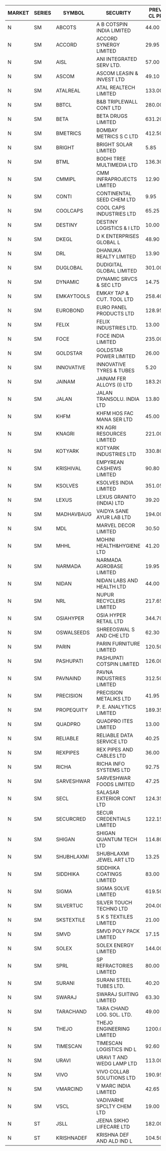 


| MARKET | SERIES | SYMBOL | SECURITY | PREV CL PR | OPEN PRICE | HIGH PRICE | LOW PRICE | CLOSE PRICE | NET TRDVAL | NET TRDQTY | CORP IND | HI 52 WK | LO 52 WK |
| ----- | ----- | ----- | ----- | ----- | ----- | ----- | ----- | ----- | ----- | ----- | ----- | ----- | ----- |
| N | SM | ABCOTS | A B COTSPIN INDIA LIMITED | 44.00 | 44.00 | 44.00 | 43.65 | 43.65 | 350600.00 | 8000 |  | 61.35 | 42.25 |
| N | SM | ACCORD | ACCORD SYNERGY LIMITED | 29.95 | 29.05 | 29.05 | 29.05 | 29.05 | 58100.00 | 2000 |  | 37.30 | 14.45 |
| N | SM | AISL | ANI INTEGRATED SERV LTD. | 57.00 | 57.00 | 57.00 | 57.00 | 57.00 | 68400.00 | 1200 |  | 72.45 | 31.55 |
| N | SM | ASCOM | ASCOM LEASIN & INVEST LTD | 49.10 | 51.55 | 51.55 | 51.55 | 51.55 | 206200.00 | 4000 |  | 81.00 | 30.00 |
| N | SM | ATALREAL | ATAL REALTECH LIMITED | 133.00 | 133.00 | 150.00 | 133.00 | 147.60 | 18014240.00 | 128000 |  | 188.40 | 30.95 |
| N | SM | BBTCL | B&B TRIPLEWALL CONT LTD | 280.00 | 285.00 | 285.00 | 280.00 | 280.00 | 565000.00 | 2000 |  | 307.00 | 73.00 |
| N | SM | BETA | BETA DRUGS LIMITED | 631.20 | 655.00 | 662.00 | 650.00 | 650.50 | 2227580.00 | 3400 |  | 695.00 | 143.90 |
| N | SM | BMETRICS | BOMBAY METRICS S C LTD | 412.50 | 426.00 | 453.40 | 426.00 | 453.00 | 5276160.00 | 12000 |  | 453.40 | 117.90 |
| N | SM | BRIGHT | BRIGHT SOLAR LIMITED | 5.85 | 6.00 | 6.05 | 5.90 | 6.00 | 609750.00 | 102000 |  | 12.50 | 4.60 |
| N | SM | BTML | BODHI TREE MULTIMEDIA LTD | 136.30 | 124.05 | 124.05 | 124.05 | 124.05 | 148860.00 | 1200 | XR | 174.00 | 65.00 |
| N | SM | CMMIPL | CMM INFRAPROJECTS LIMITED | 12.90 | 13.50 | 13.50 | 12.50 | 12.50 | 115500.00 | 9000 |  | 21.05 | 7.10 |
| N | SM | CONTI | CONTINENTAL SEED CHEM LTD | 9.95 | 9.95 | 9.95 | 9.95 | 9.95 | 33163.35 | 3333 |  | 13.75 | 5.20 |
| N | SM | COOLCAPS | COOL CAPS INDUSTRIES LTD | 65.25 | 65.60 | 65.60 | 62.00 | 62.50 | 4965900.00 | 78000 |  | 68.80 | 41.50 |
| N | SM | DESTINY | DESTINY LOGISTICS & I LTD | 10.00 | 10.45 | 10.45 | 9.65 | 10.05 | 120600.00 | 12000 |  | 15.45 | 8.05 |
| N | SM | DKEGL | D K ENTERPRISES GLOBAL L | 48.90 | 47.00 | 47.00 | 47.00 | 47.00 | 141000.00 | 3000 |  | 72.60 | 35.10 |
| N | SM | DRL | DHANUKA REALTY LIMITED | 13.90 | 14.55 | 14.55 | 13.25 | 14.55 | 333600.00 | 24000 |  | 23.15 | 7.50 |
| N | SM | DUGLOBAL | DUDIGITAL GLOBAL LIMITED | 301.00 | 301.00 | 301.00 | 301.00 | 301.00 | 301000.00 | 1000 |  | 449.80 | 95.00 |
| N | SM | DYNAMIC | DYNAMIC SRVCS & SEC LTD | 14.75 | 14.75 | 15.15 | 14.50 | 14.60 | 799400.00 | 54000 |  | 57.70 | 14.45 |
| N | SM | EMKAYTOOLS | EMKAY TAP & CUT. TOOL LTD | 258.40 | 245.50 | 245.50 | 245.50 | 245.50 | 147300.00 | 600 |  | 306.00 | 98.00 |
| N | SM | EUROBOND | EURO PANEL PRODUCTS LTD | 128.95 | 132.80 | 135.65 | 129.50 | 130.30 | 7654900.00 | 58000 |  | 147.65 | 72.05 |
| N | SM | FELIX | FELIX INDUSTRIES LTD. | 13.00 | 13.00 | 13.55 | 12.35 | 13.55 | 507000.00 | 40000 |  | 46.95 | 12.35 |
| N | SM | FOCE | FOCE INDIA LIMITED | 235.00 | 235.00 | 235.00 | 235.00 | 235.00 | 705000.00 | 3000 |  | 269.00 | 185.10 |
| N | SM | GOLDSTAR | GOLDSTAR POWER LIMITED | 26.00 | 26.50 | 27.30 | 25.60 | 27.30 | 1109400.00 | 42000 |  | 27.30 | 20.00 |
| N | SM | INNOVATIVE | INNOVATIVE TYRES & TUBES | 5.20 | 5.35 | 5.35 | 5.05 | 5.25 | 218400.00 | 42000 |  | 20.45 | 4.95 |
| N | SM | JAINAM | JAINAM FER ALLOYS (I) LTD | 183.20 | 186.50 | 186.50 | 182.10 | 185.00 | 1107200.00 | 6000 |  | 218.60 | 69.70 |
| N | SM | JALAN | JALAN TRANSOLU. INDIA LTD | 13.80 | 14.40 | 14.45 | 14.40 | 14.45 | 86550.00 | 6000 |  | 18.00 | 3.70 |
| N | SM | KHFM | KHFM HOS FAC MANA SER LTD | 45.00 | 46.85 | 46.85 | 46.50 | 46.50 | 434620.00 | 9300 |  | 72.00 | 28.80 |
| N | SM | KNAGRI | KN AGRI RESOURCES LIMITED | 221.00 | 222.00 | 243.50 | 215.50 | 230.20 | 52350720.00 | 228800 |  | 261.00 | 202.00 |
| N | SM | KOTYARK | KOTYARK INDUSTRIES LTD | 330.80 | 344.95 | 347.00 | 335.00 | 337.45 | 3961060.00 | 11600 |  | 402.00 | 67.90 |
| N | SM | KRISHIVAL | EMPYREAN CASHEWS LIMITED | 90.80 | 95.30 | 95.30 | 95.30 | 95.30 | 3430800.00 | 36000 |  | 95.30 | 68.00 |
| N | SM | KSOLVES | KSOLVES INDIA LIMITED | 351.05 | 357.05 | 357.05 | 350.00 | 350.25 | 1686960.00 | 4800 |  | 1718.20 | 292.60 |
| N | SM | LEXUS | LEXUS GRANITO (INDIA) LTD | 39.20 | 41.15 | 41.15 | 41.15 | 41.15 | 576100.00 | 14000 |  | 44.45 | 10.30 |
| N | SM | MADHAVBAUG | VAIDYA SANE AYUR LAB LTD | 194.00 | 195.00 | 195.00 | 194.00 | 194.00 | 622400.00 | 3200 |  | 249.40 | 137.90 |
| N | SM | MDL | MARVEL DECOR LIMITED | 30.50 | 32.00 | 32.00 | 32.00 | 32.00 | 64000.00 | 2000 |  | 37.80 | 21.00 |
| N | SM | MHHL | MOHINI HEALTH&HYGIENE LTD | 41.20 | 41.05 | 41.20 | 39.05 | 40.65 | 2060700.00 | 51000 |  | 47.40 | 19.15 |
| N | SM | NARMADA | NARMADA AGROBASE LIMITED | 19.95 | 20.75 | 20.75 | 20.75 | 20.75 | 149400.00 | 7200 |  | 20.75 | 9.50 |
| N | SM | NIDAN | NIDAN LABS AND HEALTH LTD | 44.00 | 43.10 | 43.50 | 43.00 | 43.50 | 345550.00 | 8000 |  | 70.70 | 32.20 |
| N | SM | NRL | NUPUR RECYCLERS LIMITED | 217.65 | 206.80 | 228.50 | 206.80 | 226.70 | 47184940.00 | 213400 |  | 316.05 | 124.20 |
| N | SM | OSIAHYPER | OSIA HYPER RETAIL LTD | 344.70 | 355.00 | 362.00 | 355.00 | 359.00 | 1148780.00 | 3200 |  | 397.00 | 117.00 |
| N | SM | OSWALSEEDS | SHREEOSWAL S AND CHE LTD | 62.30 | 63.50 | 63.50 | 63.50 | 63.50 | 254000.00 | 4000 |  | 99.80 | 30.60 |
| N | SM | PARIN | PARIN FURNITURE LIMITED | 120.50 | 126.50 | 126.50 | 126.50 | 126.50 | 506000.00 | 4000 |  | 126.50 | 44.00 |
| N | SM | PASHUPATI | PASHUPATI COTSPIN LIMITED | 126.00 | 130.00 | 130.00 | 129.50 | 129.50 | 415200.00 | 3200 |  | 135.00 | 60.20 |
| N | SM | PAVNAIND | PAVNA INDUSTRIES LIMITED | 312.50 | 310.00 | 320.00 | 310.00 | 320.00 | 504000.00 | 1600 |  | 335.00 | 165.10 |
| N | SM | PRECISION | PRECISION METALIKS LTD | 41.95 | 41.95 | 41.95 | 41.95 | 41.95 | 167800.00 | 4000 |  | 55.95 | 34.00 |
| N | SM | PROPEQUITY | P. E. ANALYTICS LIMITED | 189.35 | 195.00 | 195.00 | 183.00 | 191.80 | 10466940.00 | 55200 |  | 204.10 | 183.00 |
| N | SM | QUADPRO | QUADPRO ITES LIMITED | 13.00 | 12.50 | 12.50 | 12.40 | 12.40 | 149400.00 | 12000 |  | 18.80 | 9.00 |
| N | SM | RELIABLE | RELIABLE DATA SERVICE LTD | 40.25 | 41.50 | 41.50 | 41.50 | 41.50 | 99600.00 | 2400 |  | 63.45 | 23.80 |
| N | SM | REXPIPES | REX PIPES AND CABLES LTD | 36.00 | 35.45 | 35.45 | 35.00 | 35.20 | 281800.00 | 8000 |  | 64.35 | 26.00 |
| N | SM | RICHA | RICHA INFO SYSTEMS LTD | 92.75 | 90.00 | 90.00 | 90.00 | 90.00 | 90000.00 | 1000 |  | 104.95 | 65.10 |
| N | SM | SARVESHWAR | SARVESHWAR FOODS LIMITED | 47.25 | 45.00 | 47.00 | 44.95 | 44.95 | 883760.00 | 19200 |  | 67.65 | 17.10 |
| N | SM | SECL | SALASAR EXTERIOR CONT LTD | 124.35 | 124.90 | 125.00 | 124.90 | 125.00 | 4874700.00 | 39000 |  | 143.00 | 17.45 |
| N | SM | SECURCRED | SECUR CREDENTIALS LIMITED | 122.15 | 126.40 | 128.25 | 123.05 | 125.50 | 684750.00 | 5400 |  | 133.45 | 12.00 |
| N | SM | SHIGAN | SHIGAN QUANTUM TECH LTD | 114.80 | 111.40 | 124.20 | 111.40 | 123.70 | 10474200.00 | 87000 |  | 140.00 | 93.00 |
| N | SM | SHUBHLAXMI | SHUBHLAXMI JEWEL ART LTD | 13.25 | 12.70 | 13.50 | 12.70 | 13.50 | 106700.00 | 8000 |  | 24.30 | 11.20 |
| N | SM | SIDDHIKA | SIDDHIKA COATINGS LIMITED | 83.00 | 78.90 | 87.15 | 78.90 | 87.15 | 332100.00 | 4000 |  | 94.00 | 45.00 |
| N | SM | SIGMA | SIGMA SOLVE LIMITED | 619.50 | 600.10 | 600.10 | 600.10 | 600.10 | 180030.00 | 300 |  | 745.75 | 40.00 |
| N | SM | SILVERTUC | SILVER TOUCH TECHNO LTD | 204.00 | 191.05 | 210.00 | 191.05 | 196.30 | 1430250.00 | 7000 |  | 213.00 | 72.00 |
| N | SM | SKSTEXTILE | S K S TEXTILES LIMITED | 21.00 | 20.00 | 22.00 | 20.00 | 21.00 | 63000.00 | 3000 |  | 26.95 | 19.00 |
| N | SM | SMVD | SMVD POLY PACK LIMITED | 17.15 | 18.00 | 18.00 | 18.00 | 18.00 | 36000.00 | 2000 |  | 29.50 | 8.45 |
| N | SM | SOLEX | SOLEX ENERGY LIMITED | 144.00 | 143.95 | 143.95 | 139.00 | 140.00 | 1965900.00 | 14000 |  | 176.00 | 40.65 |
| N | SM | SPRL | SP REFRACTORIES LIMITED | 80.00 | 80.00 | 80.00 | 80.00 | 80.00 | 128000.00 | 1600 |  | 84.90 | 80.00 |
| N | SM | SURANI | SURANI STEEL TUBES LTD. | 40.20 | 42.00 | 42.00 | 42.00 | 42.00 | 84000.00 | 2000 |  | 48.50 | 19.00 |
| N | SM | SWARAJ | SWARAJ SUITING LIMITED | 63.30 | 65.80 | 74.00 | 62.00 | 73.40 | 26882700.00 | 388000 |  | 74.00 | 49.50 |
| N | SM | TARACHAND | TARA CHAND LOG. SOL. LTD. | 49.00 | 47.55 | 49.70 | 47.55 | 49.70 | 293900.00 | 6000 |  | 66.00 | 30.00 |
| N | SM | THEJO | THEJO ENGINEERING LIMITED | 1200.00 | 1200.00 | 1200.00 | 1200.00 | 1200.00 | 180000.00 | 150 |  | 3950.00 | 826.00 |
| N | SM | TIMESCAN | TIMESCAN LOGISTICS IND L | 92.60 | 92.60 | 92.95 | 87.25 | 92.90 | 1100800.00 | 12000 |  | 161.15 | 74.25 |
| N | SM | URAVI | URAVI T AND WEDG LAMP LTD | 113.00 | 111.00 | 111.00 | 111.00 | 111.00 | 4528800.00 | 40800 |  | 155.00 | 110.00 |
| N | SM | VIVO | VIVO COLLAB SOLUTIONS LTD | 190.95 | 184.00 | 184.00 | 181.45 | 181.45 | 2336960.00 | 12800 |  | 369.80 | 145.00 |
| N | SM | VMARCIND | V MARC INDIA LIMITED | 42.65 | 42.95 | 45.95 | 42.95 | 45.15 | 3462300.00 | 78000 |  | 52.80 | 25.35 |
| N | SM | VSCL | VADIVARHE SPCLTY CHEM LTD | 19.00 | 18.05 | 18.05 | 18.05 | 18.05 | 54150.00 | 3000 |  | 35.05 | 13.45 |
| N | ST | JSLL | JEENA SIKHO LIFECARE LTD | 182.00 | 191.10 | 191.10 | 176.50 | 186.05 | 86529900.00 | 464000 |  | 191.10 | 162.25 |
| N | ST | KRISHNADEF | KRISHNA DEF AND ALD IND L | 104.50 | 99.30 | 99.30 | 99.30 | 99.30 | 6553800.00 | 66000 |  | 112.40 | 72.00 |



